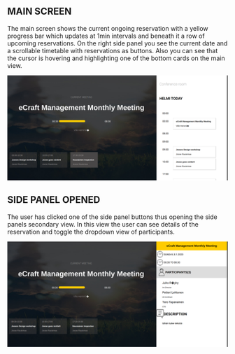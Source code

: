## MAIN SCREEN
The main screen shows the current ongoing reservation with a yellow progress bar which updates at 1min intervals and beneath it a row of upcoming reservations.
On the right side panel you see the current date and a scrollable timetable with reservations as buttons.
Also you can see that the cursor is hovering and highlighting one of the bottom cards on the main view.

![alku kuva](https://github.com/Radiant92/info-screen/blob/master/documentation/pictures/alku.png)

## SIDE PANEL OPENED

The user has clicked one of the side panel buttons thus opening the side panels secondary view.
In this view the user can see details of the reservation and toggle the dropdown view of participants.


![eventti auki](https://github.com/Radiant92/info-screen/blob/master/documentation/pictures/eventOpen.png)
